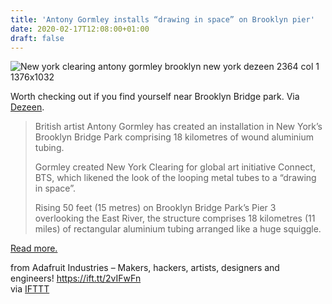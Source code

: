```yaml
---
title: 'Antony Gormley installs “drawing in space” on Brooklyn pier'
date: 2020-02-17T12:08:00+01:00
draft: false
---
```


![New york clearing antony gormley brooklyn new york dezeen 2364 col 1 1376x1032](https://cdn-blog.adafruit.com/uploads/2020/02/new-york-clearing-antony-gormley-brooklyn-new-york_dezeen_2364_col_1-1376x1032-1.jpg "new-york-clearing-antony-gormley-brooklyn-new-york_dezeen_2364_col_1-1376x1032.jpg")

Worth checking out if you find yourself near Brooklyn Bridge park. Via [Dezeen](https://www.dezeen.com/2020/02/07/antony-gormley-drawing-in-space-brooklyn-pier/).

> British artist Antony Gormley has created an installation in New York’s Brooklyn Bridge Park comprising 18 kilometres of wound aluminium tubing.
> 
> Gormley created New York Clearing for global art initiative Connect, BTS, which likened the look of the looping metal tubes to a “drawing in space”.
> 
> Rising 50 feet (15 metres) on Brooklyn Bridge Park’s Pier 3 overlooking the East River, the structure comprises 18 kilometres (11 miles) of rectangular aluminium tubing arranged like a huge squiggle.

[Read more.](https://www.dezeen.com/2020/02/07/antony-gormley-drawing-in-space-brooklyn-pier/)

  
  
from Adafruit Industries – Makers, hackers, artists, designers and engineers! https://ift.tt/2vIFwFn  
via [IFTTT](https://ifttt.com/?ref=da&site=blogger)